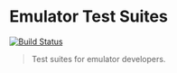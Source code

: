 # Emulator Test Suites

[![Build Status](https://github.com/MrKWatkins/EmulatorTestSuites/actions/workflows/build.yml/badge.svg)](https://github.com/MrKWatkins/EmulatorTestSuites/actions/workflows/build.yml)

> Test suites for emulator developers.